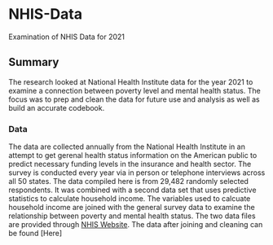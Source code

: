 # NHIS-Data
Examination of NHIS Data for 2021  

## Summary  
The research looked at National Health Institute data for the year 2021 to examine a connection between poverty level and mental health status. The focus was to prep and clean the data for future use and analysis as well as build an accurate codebook. 
### Data  
The data are collected annually from the National Health Institute in an attempt to get gerenal health status information on the American public to predict necessary funding levels in the insurance and health sector. The survey is conducted every year via in person or telephone interviews across all 50 states. The data compiled here is from 29,482 randomly selected respondents. It was combined with a second data set that uses predictive statistics to calculate household income. The variables used to calcuate household income are joined with the general survey data to examine the relationship between poverty and mental health status. The two data files are provided through [NHIS Website](https://www.cdc.gov/nchs/nhis/2021nhis.htm). The data after joining and cleaning can be found [Here]
